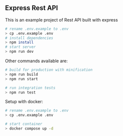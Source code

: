 ## Express Rest API

This is an example project of Rest API built with express

```bash
# rename .env.example to .env
> cp .env.example .env
# install dependencies
> npm install
# start server
> npm run dev
```

Other commands available are:

``` bash
# build for production with minification
> npm run build
> npm run start

# run integration tests
> npm run test
```

Setup with docker:

``` bash
# rename .env.example to .env
> cp .env.example .env

# start container
> docker compose up -d
```